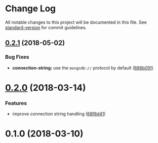 # Change Log

All notable changes to this project will be documented in this file. See [standard-version](https://github.com/conventional-changelog/standard-version) for commit guidelines.

<a name="0.2.1"></a>
## [0.2.1](https://github.com/dwmkerr/mongo-monitor/compare/v0.2.0...v0.2.1) (2018-05-02)


### Bug Fixes

* **connection-string:** use the `mongodb://` protocol by default ([886b05f](https://github.com/dwmkerr/mongo-monitor/commit/886b05f))



<a name="0.2.0"></a>
# [0.2.0](https://github.com/dwmkerr/mongo-monitor/compare/v0.1.0...v0.2.0) (2018-03-14)


### Features

* improve connection string handling ([68f8d41](https://github.com/dwmkerr/mongo-monitor/commit/68f8d41))



<a name="0.1.0"></a>
# 0.1.0 (2018-03-10)
